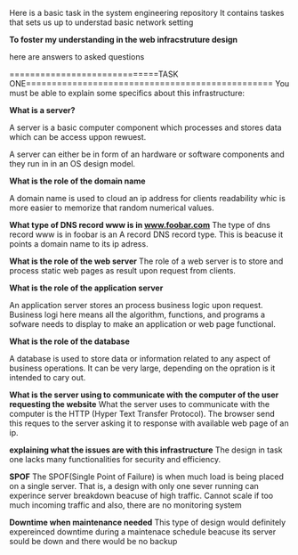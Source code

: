 Here is a basic task in the system engineering repository
It contains taskes that sets us up to understad basic network setting

**To foster my understanding in the web infracstruture design**

here are answers to asked questions

=============================TASK ONE================================================
You must be able to explain some specifics about this infrastructure:

**What is a server?**

A server is a basic computer component which processes and stores data which can be access
uppon rewuest.

A server can either be in form of an hardware or software components and they run in in an OS design model.

**What is the role of the domain name**

A domain name is used to cloud an ip address for clients readability whic is more easier to memorize that random numerical values.

**What type of DNS record www is in www.foobar.com**
The type of dns record www is in foobar is an A record DNS record type. This is beacuse it points a domain name to its ip adress.

**What is the role of the web server**
The role of a web server is to store and process static web pages as result upon request from clients.

**What is the role of the application server**

An application server stores an process business logic upon request. Business logi here means all the algorithm, functions, and programs a sofware needs to display to make an application or web page functional.

**What is the role of the database**

A database is used to store data or information related to any aspect of business operations. It can be very large, depending on the opration is it intended to cary out.

**What is the server using to communicate with the computer of the user requesting the website**
What the server uses to communicate with the computer is the HTTP (Hyper Text Transfer Protocol). The browser send this reques to the server asking it to response with available web page of an ip.

**explaining what the issues are with this infrastructure**
The design in task one lacks many functionalities for security and efficiency.

**SPOF** The SPOF(Single Point of Failure) is when much load is being placed on a single server. That is, a design with only one sever running can experince server breakdown beacuse of high traffic. Cannot scale if too much incoming traffic and also, there are no monitoring system

**Downtime when maintenance needed**
This type of design would definitely expereinced downtime during a maintenace schedule beacuse its server sould be
down and there would be no backup



